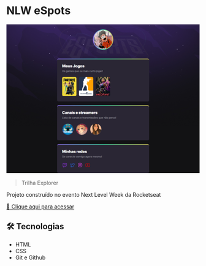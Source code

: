 # NLW eSpots  

![preview](./.github/preview.png)

> Trilha Explorer

Projeto construído no evento Next Level Week da Rocketseat

[🔗 Clique aqui para acessar](https://hdr628.github.io/NLW-eSports-explorer/) 


## 🛠 Tecnologias

- HTML
- CSS
- Git e Github





